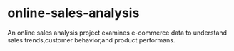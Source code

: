# online-sales-analysis
An online sales analysis project examines e-commerce data to understand sales trends,customer behavior,and product performans.
